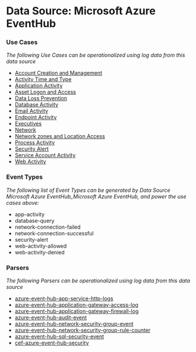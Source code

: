 Data Source: Microsoft Azure EventHub
=====================================

### Use Cases

_The following Use Cases can be operationalized using log data from this data source_

* [Account Creation and Management](usecase_account_creation_and_management.md)
* [Activity Time  and Type](usecase_activity_time__and_type.md)
* [Application Activity](usecase_application_activity.md)
* [Asset Logon and Access](usecase_asset_logon_and_access.md)
* [Data Loss Prevention](usecase_data_loss_prevention.md)
* [Database Activity](usecase_database_activity.md)
* [Email Activity](usecase_email_activity.md)
* [Endpoint Activity](usecase_endpoint_activity.md)
* [Executives](usecase_executives.md)
* [Network](usecase_network.md)
* [Network zones and Location Access](usecase_network_zones_and_location_access.md)
* [Process Activity](usecase_process_activity.md)
* [Security Alert](usecase_security_alert.md)
* [Service Account Activity](usecase_service_account_activity.md)
* [Web Activity](usecase_web_activity.md)


### Event Types

_The following list of Event Types can be generated by Data Source Microsoft Azure EventHub_Microsoft Azure EventHub, and power the use cases above:_

- app-activity
- database-query
- network-connection-failed
- network-connection-successful
- security-alert
- web-activity-allowed
- web-activity-denied


### Parsers

_The following Parsers can be operationalized using log data from this data source_

* [azure-event-hub-app-service-http-logs](parserContent_azure-event-hub-app-service-http-logs.md)
* [azure-event-hub-application-gateway-access-log](parserContent_azure-event-hub-application-gateway-access-log.md)
* [azure-event-hub-application-gateway-firewall-log](parserContent_azure-event-hub-application-gateway-firewall-log.md)
* [azure-event-hub-audit-event](parserContent_azure-event-hub-audit-event.md)
* [azure-event-hub-network-security-group-event](parserContent_azure-event-hub-network-security-group-event.md)
* [azure-event-hub-network-security-group-rule-counter](parserContent_azure-event-hub-network-security-group-rule-counter.md)
* [azure-event-hub-sql-security-event](parserContent_azure-event-hub-sql-security-event.md)
* [cef-azure-event-hub-security](parserContent_cef-azure-event-hub-security.md)
